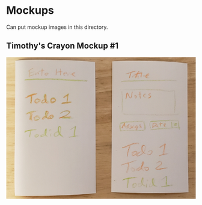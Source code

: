 # Mockups

Can put mockup images in this directory.

## Timothy's Crayon Mockup #1

![Timothy's two-up mockup](./timothy1.jpg)
